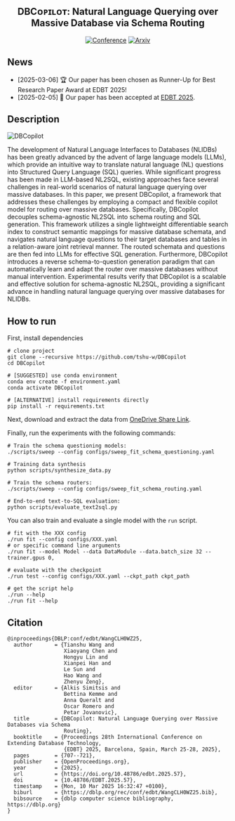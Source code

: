<div align="center">

<h2 id="your-project-name">DBCᴏᴘɪʟᴏᴛ: Natural Language Querying over Massive Database via Schema Routing</h2>

<p>
  <a href="https://openproceedings.org/2025/conf/edbt/paper-209.pdf"><img src="http://img.shields.io/badge/EDBT-2025-4b44ce.svg?style=flat-square" alt="Conference" /></a>
  <a href="https://arxiv.org/abs/2312.03463"><img src="http://img.shields.io/badge/arXiv-2312.03463-B31B1B.svg?style=flat-square" alt="Arxiv" /></a>
</p>

</div>

## News

- [2025-03-06] 🏆 Our paper has been chosen as Runner-Up for Best Research Paper Award at EDBT 2025!
- [2025-02-05] 🎉 Our paper has been accepted at [EDBT 2025](https://edbticdt2025.upc.edu).

## Description

![DBCopilot](https://github.com/user-attachments/assets/1638199e-2327-47a5-ad54-514cbd41f105)

The development of Natural Language Interfaces to Databases (NLIDBs) has been greatly advanced by the advent of large language models (LLMs), which provide an intuitive way to translate natural language (NL) questions into Structured Query Language (SQL) queries. While significant progress has been made in LLM-based NL2SQL, existing approaches face several challenges in real-world scenarios of natural language querying over massive databases. In this paper, we present DBCopilot, a framework that addresses these challenges by employing a compact and flexible copilot model for routing over massive databases. Specifically, DBCopilot decouples schema-agnostic NL2SQL into schema routing and SQL generation. This framework utilizes a single lightweight differentiable search index to construct semantic mappings for massive database schemata, and navigates natural language questions to their target databases and tables in a relation-aware joint retrieval manner. The routed schemata and questions are then fed into LLMs for effective SQL generation. Furthermore, DBCopilot introduces a reverse schema-to-question generation paradigm that can automatically learn and adapt the router over massive databases without manual intervention. Experimental results verify that DBCopilot is a scalable and effective solution for schema-agnostic NL2SQL, providing a significant advance in handling natural language querying over massive databases for NLIDBs.

## How to run
First, install dependencies
```console
# clone project
git clone --recursive https://github.com/tshu-w/DBCopilot
cd DBCopilot

# [SUGGESTED] use conda environment
conda env create -f environment.yaml
conda activate DBCopilot

# [ALTERNATIVE] install requirements directly
pip install -r requirements.txt
```

Next, download and extract the data from [OneDrive Share Link](https://1drv.ms/u/s!AlCpSo470WIyo-sQPTT1K-mnzpC3fA?e=QISuff).

Finally, run the experiments with the following commands:
```console
# Train the schema questioning models:
./scripts/sweep --config configs/sweep_fit_schema_questioning.yaml

# Training data synthesis
python scripts/synthesize_data.py

# Train the schema routers:
./scripts/sweep --config configs/sweep_fit_schema_routing.yaml

# End-to-end text-to-SQL evaluation:
python scripts/evaluate_text2sql.py
```

You can also train and evaluate a single model with the `run` script.
```console
# fit with the XXX config
./run fit --config configs/XXX.yaml
# or specific command line arguments
./run fit --model Model --data DataModule --data.batch_size 32 --trainer.gpus 0,

# evaluate with the checkpoint
./run test --config configs/XXX.yaml --ckpt_path ckpt_path

# get the script help
./run --help
./run fit --help
```

## Citation
```
@inproceedings{DBLP:conf/edbt/WangCLH0WZ25,
  author       = {Tianshu Wang and
                  Xiaoyang Chen and
                  Hongyu Lin and
                  Xianpei Han and
                  Le Sun and
                  Hao Wang and
                  Zhenyu Zeng},
  editor       = {Alkis Simitsis and
                  Bettina Kemme and
                  Anna Queralt and
                  Oscar Romero and
                  Petar Jovanovic},
  title        = {DBCopilot: Natural Language Querying over Massive Databases via Schema
                  Routing},
  booktitle    = {Proceedings 28th International Conference on Extending Database Technology,
                  {EDBT} 2025, Barcelona, Spain, March 25-28, 2025},
  pages        = {707--721},
  publisher    = {OpenProceedings.org},
  year         = {2025},
  url          = {https://doi.org/10.48786/edbt.2025.57},
  doi          = {10.48786/EDBT.2025.57},
  timestamp    = {Mon, 10 Mar 2025 16:32:47 +0100},
  biburl       = {https://dblp.org/rec/conf/edbt/WangCLH0WZ25.bib},
  bibsource    = {dblp computer science bibliography, https://dblp.org}
}
```
